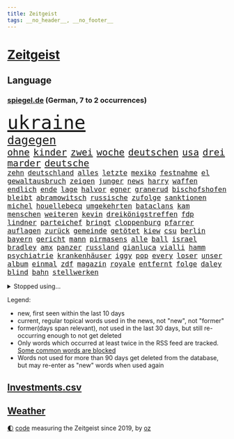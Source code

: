 ```yaml
---
title: Zeitgeist
tags: __no_header__, __no_footer__
---
```


# [Zeitgeist](https://oliz.io/zeitgeist/)

## Language

<h3><a href="https://www.spiegel.de" target="_blank">spiegel.de</a> (German, 7 to 2 occurrences)</h3>
<p style="font-family:monospace">
<span style="font-size:32pt"><a href="news_links.html#ukraine" class="current">ukraine</a></span>
<br>
<span style="font-size:20pt"><a href="news_links.html#dagegen" class="current">dagegen</a></span>
<br>
<span style="font-size:16pt"><a href="news_links.html#ohne" class="current">ohne</a></span>
<span style="font-size:16pt"><a href="news_links.html#kinder" class="current">kinder</a></span>
<span style="font-size:16pt"><a href="news_links.html#zwei" class="current">zwei</a></span>
<span style="font-size:16pt"><a href="news_links.html#woche" class="current">woche</a></span>
<span style="font-size:16pt"><a href="news_links.html#deutschen" class="current">deutschen</a></span>
<span style="font-size:16pt"><a href="news_links.html#usa" class="current">usa</a></span>
<span style="font-size:16pt"><a href="news_links.html#drei" class="current">drei</a></span>
<span style="font-size:16pt"><a href="news_links.html#marder" class="new">marder</a></span>
<span style="font-size:16pt"><a href="news_links.html#deutsche" class="current">deutsche</a></span>
<br>
<span style="font-size:12pt"><a href="news_links.html#zehn" class="current">zehn</a></span>
<span style="font-size:12pt"><a href="news_links.html#deutschland" class="current">deutschland</a></span>
<span style="font-size:12pt"><a href="news_links.html#alles" class="current">alles</a></span>
<span style="font-size:12pt"><a href="news_links.html#letzte" class="current">letzte</a></span>
<span style="font-size:12pt"><a href="news_links.html#mexiko" class="current">mexiko</a></span>
<span style="font-size:12pt"><a href="news_links.html#festnahme" class="current">festnahme</a></span>
<span style="font-size:12pt"><a href="news_links.html#el" class="current">el</a></span>
<span style="font-size:12pt"><a href="news_links.html#gewaltausbruch" class="new">gewaltausbruch</a></span>
<span style="font-size:12pt"><a href="news_links.html#zeigen" class="current">zeigen</a></span>
<span style="font-size:12pt"><a href="news_links.html#junger" class="current">junger</a></span>
<span style="font-size:12pt"><a href="news_links.html#news" class="current">news</a></span>
<span style="font-size:12pt"><a href="news_links.html#harry" class="current">harry</a></span>
<span style="font-size:12pt"><a href="news_links.html#waffen" class="current">waffen</a></span>
<span style="font-size:12pt"><a href="news_links.html#endlich" class="current">endlich</a></span>
<span style="font-size:12pt"><a href="news_links.html#ende" class="current">ende</a></span>
<span style="font-size:12pt"><a href="news_links.html#lage" class="current">lage</a></span>
<span style="font-size:12pt"><a href="news_links.html#halvor" class="new">halvor</a></span>
<span style="font-size:12pt"><a href="news_links.html#egner" class="new">egner</a></span>
<span style="font-size:12pt"><a href="news_links.html#granerud" class="new">granerud</a></span>
<span style="font-size:12pt"><a href="news_links.html#bischofshofen" class="new">bischofshofen</a></span>
<span style="font-size:12pt"><a href="news_links.html#bleibt" class="current">bleibt</a></span>
<span style="font-size:12pt"><a href="news_links.html#abramowitsch" class="new">abramowitsch</a></span>
<span style="font-size:12pt"><a href="news_links.html#russische" class="current">russische</a></span>
<span style="font-size:12pt"><a href="news_links.html#zufolge" class="current">zufolge</a></span>
<span style="font-size:12pt"><a href="news_links.html#sanktionen" class="current">sanktionen</a></span>
<span style="font-size:12pt"><a href="news_links.html#michel" class="current">michel</a></span>
<span style="font-size:12pt"><a href="news_links.html#houellebecq" class="new">houellebecq</a></span>
<span style="font-size:12pt"><a href="news_links.html#umgekehrten" class="new">umgekehrten</a></span>
<span style="font-size:12pt"><a href="news_links.html#bataclans" class="new">bataclans</a></span>
<span style="font-size:12pt"><a href="news_links.html#kam" class="current">kam</a></span>
<span style="font-size:12pt"><a href="news_links.html#menschen" class="current">menschen</a></span>
<span style="font-size:12pt"><a href="news_links.html#weiteren" class="current">weiteren</a></span>
<span style="font-size:12pt"><a href="news_links.html#kevin" class="current">kevin</a></span>
<span style="font-size:12pt"><a href="news_links.html#dreikönigstreffen" class="new">dreikönigstreffen</a></span>
<span style="font-size:12pt"><a href="news_links.html#fdp" class="current">fdp</a></span>
<span style="font-size:12pt"><a href="news_links.html#lindner" class="current">lindner</a></span>
<span style="font-size:12pt"><a href="news_links.html#parteichef" class="current">parteichef</a></span>
<span style="font-size:12pt"><a href="news_links.html#bringt" class="current">bringt</a></span>
<span style="font-size:12pt"><a href="news_links.html#cloppenburg" class="current">cloppenburg</a></span>
<span style="font-size:12pt"><a href="news_links.html#pfarrer" class="current">pfarrer</a></span>
<span style="font-size:12pt"><a href="news_links.html#auflagen" class="current">auflagen</a></span>
<span style="font-size:12pt"><a href="news_links.html#zurück" class="current">zurück</a></span>
<span style="font-size:12pt"><a href="news_links.html#gemeinde" class="current">gemeinde</a></span>
<span style="font-size:12pt"><a href="news_links.html#getötet" class="current">getötet</a></span>
<span style="font-size:12pt"><a href="news_links.html#kiew" class="current">kiew</a></span>
<span style="font-size:12pt"><a href="news_links.html#csu" class="current">csu</a></span>
<span style="font-size:12pt"><a href="news_links.html#berlin" class="current">berlin</a></span>
<span style="font-size:12pt"><a href="news_links.html#bayern" class="current">bayern</a></span>
<span style="font-size:12pt"><a href="news_links.html#gericht" class="current">gericht</a></span>
<span style="font-size:12pt"><a href="news_links.html#mann" class="current">mann</a></span>
<span style="font-size:12pt"><a href="news_links.html#pirmasens" class="new">pirmasens</a></span>
<span style="font-size:12pt"><a href="news_links.html#alle" class="current">alle</a></span>
<span style="font-size:12pt"><a href="news_links.html#ball" class="current">ball</a></span>
<span style="font-size:12pt"><a href="news_links.html#israel" class="current">israel</a></span>
<span style="font-size:12pt"><a href="news_links.html#bradley" class="new">bradley</a></span>
<span style="font-size:12pt"><a href="news_links.html#amx" class="new">amx</a></span>
<span style="font-size:12pt"><a href="news_links.html#panzer" class="current">panzer</a></span>
<span style="font-size:12pt"><a href="news_links.html#russland" class="current">russland</a></span>
<span style="font-size:12pt"><a href="news_links.html#gianluca" class="new">gianluca</a></span>
<span style="font-size:12pt"><a href="news_links.html#vialli" class="new">vialli</a></span>
<span style="font-size:12pt"><a href="news_links.html#hamm" class="new">hamm</a></span>
<span style="font-size:12pt"><a href="news_links.html#psychiatrie" class="current">psychiatrie</a></span>
<span style="font-size:12pt"><a href="news_links.html#krankenhäuser" class="current">krankenhäuser</a></span>
<span style="font-size:12pt"><a href="news_links.html#iggy" class="current">iggy</a></span>
<span style="font-size:12pt"><a href="news_links.html#pop" class="current">pop</a></span>
<span style="font-size:12pt"><a href="news_links.html#every" class="new">every</a></span>
<span style="font-size:12pt"><a href="news_links.html#loser" class="new">loser</a></span>
<span style="font-size:12pt"><a href="news_links.html#unser" class="current">unser</a></span>
<span style="font-size:12pt"><a href="news_links.html#album" class="current">album</a></span>
<span style="font-size:12pt"><a href="news_links.html#einmal" class="current">einmal</a></span>
<span style="font-size:12pt"><a href="news_links.html#zdf" class="current">zdf</a></span>
<span style="font-size:12pt"><a href="news_links.html#magazin" class="current">magazin</a></span>
<span style="font-size:12pt"><a href="news_links.html#royale" class="current">royale</a></span>
<span style="font-size:12pt"><a href="news_links.html#entfernt" class="current">entfernt</a></span>
<span style="font-size:12pt"><a href="news_links.html#folge" class="current">folge</a></span>
<span style="font-size:12pt"><a href="news_links.html#daley" class="new">daley</a></span>
<span style="font-size:12pt"><a href="news_links.html#blind" class="current">blind</a></span>
<span style="font-size:12pt"><a href="news_links.html#bahn" class="current">bahn</a></span>
<span style="font-size:12pt"><a href="news_links.html#stellwerken" class="new">stellwerken</a></span>
</p>
<details>
<summary>Stopped using...</summary>
<p class="former" style="font-size:12pt">
ankunft(806) behandelt(806) bundesliga(806) helfer(806) himmel(806) maske(806) fahrzeug(805) insel(805) kämpfte(805) badenwürttembergs(804) gerechtigkeit(804) geworfen(804) kapitän(804) kilometer(804) richten(804) kauft(803) legendären(803) rufen(803) schießt(803) abgang(802) angeblichen(802) ausnahmezustand(802) bemüht(802) bewerber(802) ehemann(802) entdecken(802) erlassen(802) gefährliche(802) jahrzehntelang(802) menge(802) unerwartet(802) 2018(801) eindruck(801) gelegt(801) planen(801) stets(801) stolz(801) tatverdächtige(801) äthiopien(801) entdeckten(800) flugzeuge(800) geboten(800) höchststand(800) john(800) lebenslanger(800) leidet(800) teams(800) usaußenminister(800) versagt(800) weisen(800) kritisch(799) schatten(799) wolfsburg(799) indes(798) jemand(798) leipziger(798) lieben(798) reißt(798) verhängte(798) österreichischen(798) berufung(797) bestreitet(797) brutale(797) brücke(797) enthüllt(797) freundin(797) lehrer(797) passieren(797) schlimmer(797) schülerinnen(797) athleten(796) bundestagswahl(796) debatten(796) fließt(796) illegal(796) kollaps(796) radsport(796) rechtsextremismus(796) spanier(796) verlust(796) vermuten(796) west(796) bloß(795) erstaunlich(795) juli(795) landesregierung(795) menschenrechte(795) messer(795) oppositionelle(795) rand(795) remis(795) spdpolitiker(795) treten(795) europäer(794) großbritanniens(794) heimlich(794) meldete(794) online(794) sichern(794) aufgehoben(793) riesige(793) rät(793) stoßen(793) tonnen(793) unterzeichnet(793) bekamen(792) bestehen(792) hölle(792) meint(792) red(792) restaurants(792) vertrauen(792) wären(792) bremer(791) minute(791) zeichnet(791) august(790) herr(790) hotels(790) vorstoß(790) üben(790) sports(789) still(789) trennung(789) 27(788) absage(788) fit(788) steckte(788) berühmte(787) patient(787) e(786) finanzieren(786) einsetzen(785) exporte(785) reagierten(785) vieles(785) pflanzen(784) studien(784) begeistert(783) enge(783) impfkampagne(783) änderungen(783) überholt(783) einnahmen(782) geschäftsführer(782) song(782) hielten(781) hinten(781) iss(781) sehnsucht(781) tragödie(781) vorne(781) gang(780) nachgewiesen(778) status(778) umgeht(778) kooperation(777) syrer(777) bob(776) analysiert(775) bundesverfassungsgericht(775) impfen(775) kräfte(775) wem(775) amerikas(774) istanbul(773) sinkende(771) wandel(770) freiwillig(768) intensivstation(768) wachsen(768) insolvenz(767) ministerien(767) gastronomie(766) popstar(766) wirbel(766) retter(765) telegram(765) thüringer(765) kindheit(763) kleinkind(763) zeigten(763) 91(762) gewarnt(760) kanadas(757) afrikas(755) wiedergewählt(754) annäherung(752) bbc(752) farbe(745) offener(745) sammeln(742) mängel(739) blinken(737) last(734) politischer(727) katzen(719) diagnose(695) anna(691) konfrontation(689) anfeindungen(666) unverletzt(661) verlusten(661) carlos(654) rein(654) finanziellen(653) orte(646) ausländischen(645) strebt(645) unterschiedliche(620) mitverantwortlich(616) finanziert(606) rechnung(602) interessen(600) gegend(569) felix(568) fossile(566) anführer(542) adac(541) wenigsten(540) ohnehin(535) hollywoodstar(534) partnerschaft(531) kilogramm(530) zwingen(526) europol(524) erhebung(523) white(523) cup(519) erobert(518) kollision(501) dörfer(500) zerstörten(498) jinping(496) staatskonzern(495) siebzigerjahren(494) 20000(493) gestern(493) ukrainischer(490) 400000(489) nachspielzeit(488) sechste(486) binden(485) niklas(483) verstecken(481) erhofft(480) moderner(479) zeitungsbericht(471) gewohnt(469) teamkollege(464) verbündeten(462) fehlender(458) staatspräsident(457) erreichte(455) geladen(446) radikalen(445) protestierten(443) übertragung(443) bekräftigt(442) gefeuert(442) demo(436) störungen(436) unterhaus(434) ampelregierung(432) ferrari(431) beider(429) jährlich(429) erwärmung(428) 200000(421) taiwans(421) 41(416) exkanzler(415) vorzugehen(412) kardashian(408) eindringlichen(399) dunkeln(391) gesteckt(389) technischer(389) decken(384) johnsons(384) arbeitswelt(383) einfacher(383) promis(382) menschenrechtslage(378) taucht(378) amtsinhaber(377) angekündigte(377) schande(376) kompromiss(374) aussetzen(373) klappt(370) nordische(370) fdpminister(368) rätselhafter(368) papa(366) marieagnes(364) 68(362) borrell(362) chris(362) aufgestellt(357) preissteigerungen(356) leitete(355) beamter(354) erkennt(354) drohte(352) einfaches(352) hochzeit(352) stabilität(352) viren(351) oscar(350) rennstall(348) vorbereiten(345) untergang(342) versteigerung(342) widersprechen(342) zusammenhalt(342) zweites(337) erweitern(334) lebensmittelpreise(334) expremier(333) protestierenden(328) verschwindet(328) verweist(324) wagt(324) wiederum(322) ergeben(321) horror(319) krankheiten(319) heißen(318) journalismus(316) abgeschnitten(315) überzeugung(315) pass(314) experiment(313) dortmunder(309) seoul(309) zensur(309) zurecht(308) oppositionellen(306) great(305) geplanter(303) kusel(303) usbundesstaaten(303) geschwächt(301) 19jährige(299) statements(299) radprofi(298) verübt(297) pannen(293) zurückgewiesen(290) ukrainisches(289) zittern(285) erdöl(284) verbrauchern(282) mutige(281) mangelhaft(279) obergrenze(279) riskant(279) 2035(277) instrumentalisiert(276) h(275) duo(274) saporischschja(273) tyson(273) vereinbaren(272) modernen(268) prinzip(267) beben(266) bombardierung(266) spritpreise(266) starkes(265) gemeint(264) modern(264) niedersächsischen(264) abgeschoben(262) weizen(262) aufkommt(261) jones(260) andrej(259) flossen(259) freundinnen(259) tankrabatt(258) braunschweig(256) geist(256) getreideexporte(256) suchten(256) zentralrat(256) verfolgung(254) boxen(252) speichern(252) tankrabatts(251) schiedsgericht(249) energiekonzerne(248) pipelines(248) tatverdächtiger(248) dir(247) heike(242) ideologie(242) reguläre(242) spritzen(239) nils(238) österreichischer(238) großmutter(237) pelosi(237) warteten(237) mars(235) schleppend(234) empfinden(232) steuersenkung(231) fahrräder(227) schlamm(225) schonen(225) isoliert(224) szenario(224) verärgert(223) kürzt(222) politisches(218) händeringend(216) umbringen(214) ran(213) verzweiflung(212) ermöglicht(210) momentan(210) weltverband(210) angeschossen(209) exuspräsident(209) rockband(209) black(207) empfindet(207) anfällig(206) bist(206) nachhaltig(206) beruhigen(205) ernannt(205) f(203) grünenpolitikerin(203) kaiserslautern(203) brandenburgischen(202) handgreiflich(202) kühnert(202) umsetzen(201) versinkt(201) spdgeneralsekretär(200) dfbpokals(197) mitarbeitende(197) joshua(196) kimmich(196) lebensgefährtin(196) sprung(196) verkörperte(196) generalstaatsanwalt(195) bestimmter(194) scharfer(194) kovač(193) niko(193) senegal(193) aufzeichnung(192) qualifizierte(192) gündoğan(191) hubert(190) linker(190) misshandelt(190) eingeholt(189) jugendlicher(189) mühe(189) teamchef(189) zulassung(189) jungs(188) kandidiert(188) artikel(187) spacey(187) xinjiang(187) fotografierten(186) künstlichen(186) ukrainerusslandkrieg(186) haushaltspolitik(185) plädieren(183) christina(182) götze(182) zwillinge(182) bruno(181) erdrutsche(181) 20jähriger(180) internationales(180) lena(180) millionenstrafe(179) vorstellung(178) ruhig(177) übergewinnsteuer(177) alzheimer(176) begeht(176) energieversorger(176) hanna(176) hungernden(175) dfbteam(174) mob(174) älter(174) android(173) regenbogenfahne(173) geprüft(172) nahrung(172) partnerin(172) weltstar(172) dokumentation(171) golfstaat(171) körperliche(171) schlägerei(170) dfbauswahl(169) bundeskartellamt(167) zwölfjährige(167) cyberattacke(166) demenz(166) großaufgebot(166) olympiasieger(166) versorger(166) einleiten(165) erlegen(165) gaskrise(165) quelle(165) ankurbeln(164) batterien(164) importverbot(163) kohlemeiler(163) militärhistoriker(163) verdeckt(163) barrikaden(162) solaranlage(162) kilo(161) ungerecht(161) davis(160) partien(160) saale(160) außenwelt(159) behaupten(159) kennzeichen(159) kämpferisch(159) usmilitär(159) frühestens(157) gefechten(156) kollidiert(156) 2008(154) jubeln(154) expertinnen(153) 6000(152) wundersame(152) eigentliche(151) freispruch(151) energiesektor(150) prostituierten(150) winterwm(150) musikerin(148) drohnenangriff(147) installieren(147) naiv(147) tode(146) überragte(146) antony(144) glücklichen(144) socialmediaplattform(144) eingestürzt(143) kenianer(143) äußerst(143) arbeitskräfte(142) energiefirmen(142) dankbar(141) disziplinarverfahren(140) erzürnt(140) tarifvertrag(140) gabrielle(139) inhaftiert(139) waffensysteme(139) zivile(139) exweltmeister(138) liz(138) rbb(138) üppige(138) gefüllt(137) spruch(137) besucherinnen(135) strikte(135) 14jährige(134) gießen(134) nordsyrien(134) permanent(134) schlesinger(134) umsetzbar(134) uswahl(133) badenbaden(132) jetzigen(132) kapazität(132) notbremsung(132) ausgetreten(131) durchzusetzen(131) flüsse(131) pathos(131) rad(130) widmet(130) abläufe(129) elton(129) spektakulärer(129) diamanten(128) gezielten(126) balenciaga(125) lebenden(125) samuel(125) blackouts(124) evakuieren(124) geheimdienstes(124) trockener(124) überwiegend(124) anhaltenden(123) alex(122) andauernden(122) spielzeit(122) tarife(122) viking(122) begrenzen(121) flow(121) knackt(121) magie(121) schach(121) bellingham(120) größeres(120) oleksij(120) preisentwicklung(120) achtziger(119) aufzugeben(118) bewährungsstrafen(118) schilder(118) spurensuche(118) vergangener(118) ausgetauscht(117) fury(117) überlegen(117) antarktis(116) altern(115) schikaniert(115) zugspitze(115) disco(114) prägt(114) reaktor(114) töne(114) wärmsten(114) maralago(113) offenlegung(113) woanders(113) celsius(112) sicherheitslücken(112) überlagert(112) banden(111) dnjepr(111) lettland(111) vermutungen(111) angepassten(110) ironman(110) nämlich(110) stephan(110) brisante(109) eben(108) resultat(108) satellitenbilder(108) v(108) bemerkung(107) preisgekrönte(107) zurechtkommen(107) bezirken(106) französin(106) schmuck(106) 440(105) glaubwürdigkeit(105) koffern(105) krimbrücke(105) 1992(103) erreichten(103) gedrosselt(103) road(103) gehasst(102) recherchierte(102) verbündeter(102) aktiven(101) neuesten(101) tigray(101) zerlegt(101) exmanager(99) mogadischu(99) somalias(99) somalische(99) 67(98) gegenangriff(98) spritztour(98) ökosystem(98) buhlt(97) ortstermin(97) stemmt(97) bizarre(96) roberts(96) vergangenes(96) doppelte(95) durchaus(95) tuch(95) voice(95) schwachen(94) tvcomeback(94) ausgestattet(93) differenzen(93) fachleuten(93) homophobe(93) austragen(92) eh(92) forcieren(92) fortschritt(92) gegenwind(92) historisches(92) miese(92) tabelle(92) zuschauerrekord(92) erbittert(91) genügen(91) lebensmittelhändler(91) staatsangehörigkeit(91) 85jährige(90) tricksten(90) verschleierung(90) blumen(89) ehrung(89) prägende(89) titelverteidigung(89) vertrieb(89) achtelfinalaus(88) achtelfinaleinzug(88) gleichnamigen(88) ködern(88) solarstrom(88) 38jähriger(87) königlichen(87) maßnahmenpaket(87) stromsparen(87) astronauten(86) denis(86) geburtsort(86) makejew(86) schulunterricht(86) spendet(86) früherkennung(85) jubelnde(85) kompliziert(85) windsor(85) 42jährige(84) bröckelt(84) einflussreichsten(84) finanzkrise(84) lebenslangen(84) verwandelt(84) angreifen(83) bewaffnete(83) hitzigen(83) kochsalzlösung(83) kontern(83) onlineshopping(83) plausch(83) sechsjähriger(83) steuerrecht(83) 27jährigen(82) 57(82) buckingham(82) bundeswehrverband(82) machtwechsel(82) palace(82) sanftere(82) symbole(82) tinder(82) db(81) durchgehalten(81) exzesse(81) lkwfahrer(81) nullcovidkurs(81) sperma(81) zusammentragen(81) 60jährigen(80) allmählich(80) anstrengen(80) brisanten(80) energiepreiskrise(80) konvoi(80) kurswechsel(80) public(80) viewing(80) illegales(79) jagte(79) kruse(79) orangen(79) rattenfänger(79) scuderia(79) siebert(79) sittenpolizei(79) zersplittert(79) angebracht(78) außergewöhnliche(78) bezwang(78) genauen(78) passagier(78) verfängt(78) 153(77) auftragsbücher(77) eingebürgert(77) maxime(77) plünderte(77) quadratkilometer(77) spiderman(77) trüb(77) verkehrsbehinderungen(77) vorgedrungen(77) kratzt(76) raffinerie(76) zerschlägt(76) kalender(75) knight(75) ngo(75) schwergewicht(75) ahnden(74) bereichert(74) besatzung(74) deindustrialisierung(74) hilary(74) liebste(74) morgengrauen(74) reichensteuer(74) sondertribunal(74) stift(74) abgestimmt(73) führungsfigur(73) habt(73) konsumiert(73) raketenangriffe(73) tunesien(73) eliud(72) entführen(72) kipchoge(72) militärbasen(72) polizeianwärterin(72) vergnügen(72) kran(71) lotet(71) pentagon(71) vorüber(71) hochburg(70) präferenz(70) verzeichnen(70) zweifachen(70) anführers(69) freihandel(69) gebrochenen(69) höhepunkten(69) schöne(69) beschleunigung(68) euratspräsident(68) quoten(68) student(68) beobachtungen(67) ethikrat(67) flüchtenden(67) freiem(67) katastrophale(67) snowden(67) eindämmung(66) freundschaft(66) gruppensieg(66) kapitalmarkt(66) lebewesen(66) milliardenschweren(66) spdmann(66) entwickelte(65) hapert(65) reef(65) doppelpass(64) improvisieren(64) kopftuch(64) krywyj(64) louise(64) menschenrechten(64) monica(64) nachlass(64) rih(64) zulässig(64) bahnmitarbeiter(63) bahnstrecke(63) erben(63) falschinformationen(63) glühwein(63) haustür(63) nasamission(63) sozialistischen(63) äthiopierin(63) akademie(62) kriegsparteien(62) ratten(62) spuckt(62) südliche(62) wahlpannen(62) labourpartei(61) nukleararsenal(61) schlicht(61) stimmungsmache(61) weltmeistertitel(61) wendler(61) hugh(60) kanye(60) missionen(60) coldplay(59) entführt(59) gelsenkirchener(59) industriebetriebe(59) kreuzfahrt(59) schrauben(59) sortieren(59) umgebaut(59) anforderungen(58) ehrliche(58) osterinsel(58) ye(58) beschlossene(57) füllkrug(57) helm(57) neuheiten(57) regierungskommission(57) schwarzer(57) unfallort(57) landesteilen(56) lehrkräftemangel(56) schwaben(56) deutschem(55) durchsetzung(55) kindeswohl(55) kriegswinter(55) niclas(55) rechtsextrem(55) unternommen(55) csupolitikerin(54) innovativer(54) mittelalter(54) ausgeführt(53) carolina(53) ironmanwm(53) knackte(53) komödien(53) north(53) beworfen(52) härteren(52) neonazi(52) radsports(52) rechtsradikalen(52) wohlauf(52) zentralratspräsident(52) erwachen(51) gefängnisstrafen(51) gereicht(51) oh(51) rennserie(51) tausendfach(51) weicht(51) aufteilung(50) druschbapipeline(50) farm(50) judenfeindliche(50) mittelstürmer(50) silberbach(50) tierfotos(50) ubahnstation(50) verspielten(50) wildlife(50) christiane(49) costa(49) eritreische(49) gasimporte(49) geschmack(49) laster(49) radar(49) raumschiff(49) stauen(49) süle(49) benotet(48) einfachere(48) filtern(48) madeleine(48) mccann(48) sexualstraftaten(48) teuerungsrate(48) verlagert(48) vielfältig(48) überzeugte(48) keir(47) opferzahlen(47) reis(47) starmer(47) bewohnten(46) bezogen(46) billie(46) eilish(46) read(46) zugeständnisse(46) 431(45) beratung(45) heimgesucht(45) kay(45) titelfavorit(45) verschlüsselt(45) wahlbezirken(45) wahlhelfer(45) america(44) misstrauen(44) wehrten(44) knie(43) torlos(43) unterlaufen(43) urteile(43) weihnachtsmarkt(43) weltcupauftakt(43) wirtschaftspolitik(43) begehren(42) kerzen(42) nordengland(42) podium(42) polizistenmord(42) söldner(42) teheraner(42) verkehrskontrolle(42) verließ(42) auffällig(41) aussichten(41) boateng(41) erschreckend(41) flutlicht(41) geldautomaten(41) jérôme(41) order(41) ranghohe(41) rica(41) doping(40) heulen(40) weiterkommen(40) beamtenstatus(39) datenschutzbehörde(39) ricas(39) stromfresser(39) wmausrichter(39) schossen(38) horrorfilm(37) wmteilnehmer(37) überholte(37) 82jährige(36) bahnt(36) besänftigen(36) exfinanzminister(36) fiesta(36) navy(36) spurlos(36) stabilisieren(36) wahrt(36) expartner(35) expartnerin(35) iphonefabrik(35) mittelfeldspieler(35) naht(35) stimmenfang(35) tansania(35) umso(35) weltkulturerbe(35) fußballbund(34) kalkül(34) rabattaktionen(34) transportiert(34) unterstützern(34) grenzüberschreitende(33) japaner(33) persischen(33) qualifiziert(33) unumstritten(33) verkleidet(33) 13jährige(32) besiegelt(32) buchen(32) flugkörper(32) gespaltenen(32) kreativität(32) stur(32) terrorangriff(32) trotzen(32) aktienrente(31) bahrain(31) hexen(31) kader(31) polizeistationen(31) revolutioniert(31) friends(30) friendsstar(30) inhalt(30) prominent(30) römischen(30) stadien(30) antisemitischen(29) faesers(29) popikone(29) reaktiviert(29) spezialeinheiten(29) tiangong(29) zukommt(29) 21sieg(28) ernsthafte(28) jüdische(28) quarantänevorschriften(28) thriller(28) überragt(28) clooney(27) figuren(27) lagert(27) nachziehen(27) neuartigen(27) siegtor(27) unesco(27) ware(27) begegnet(26) behinderungen(26) terroranschläge(26) unterschiedlichen(26) anzahl(25) erdnähe(25) erpressen(25) landesweiten(25) lieferverträge(25) präventivhaft(25) südkoreanischen(25) verhandler(25) denkwürdigen(24) gast(24) kurieren(24) murdoch(24) rupert(24) flieger(23) hilfslieferungen(23) insider(23) kreuzfahrtschiff(23) mcdonald's(23) stéphanie(23) vorsitzender(23) wmspielen(23) abgesegnet(22) französisches(22) jackpot(22) dominique(21) eingestuft(21) herrscherfamilie(21) ilkay(21) klinikaufenthalt(21) milliardenüberschuss(21) siegtreffer(21) statistische(21) gegenmittel(20) siemens(20) traunstein(20) youtuber(20) achtzigerjahre(19) intensivstationen(19) kassierten(19) kurzerhand(19) lngtanker(19) lobbyisten(19) sieges(19) sturzflut(19) technische(19) unterschriften(19) überzeugen(19) enthüllungen(18) feste(18) kunstmarkt(18) pflegt(18) rohstoff(18) sperrte(18) verdauen(18) autoritären(17) begrüßen(17) enttäuschenden(17) geheimer(17) konfliktregion(17) maradona(17) strafkolonie(17) unerreichbar(17) zusammenpasst(17) anpassungen(16) bräuchten(16) fußballverband(16) isolieren(16) kontrovers(16) 56(15) carla(15) roland(15) server(15) umstrukturierung(15) usautor(15) verkehrswende(15) ausgeht(14) coronahilfen(14) dawson(14) doha(14) faq(14) gelsenkirchen(14) gewöhnt(14) graben(14) indigene(14) lovebinde(14) programmchef(14) schultekellinghaus(14) barrier(13) dua(13) eingerichtet(13) erkenntnis(13) handlungen(13) horrende(13) java(13) lipa(13) manching(13) mobilfunk(13) saisonrennen(13) surfen(13) augeraliassime(12) félix(12) jahresgehalt(12) keltenschatz(12) steigern(12) streifenwagen(12) vorsorgen(12) yeboah(12) zeeb(12) australischer(11) forderten(11) marcel(11) sané(11) singende(11) spoiler(11) sportgeschichte(11)
</p>
</details>
<p>Legend:
<ul>
<li><span class="new">new</span>, first seen within the last 10 days</li>
<li><span class="current">current</span>, regular topical words used in the news, not "new", not "former"</li>
<li><span class="former">former(days span relevant)</span>, not used in the last 30 days, but still re-occurring enough to not get deleted</li>
<li>Only words which occurred at least twice in the RSS feed are tracked. <a href="language/filters.py">Some common words are blocked</a></li>
<li>Words not used for more than 90 days get deleted from the database, but may re-enter as "new" words when used again</li>
</ul>
</p>

## [Investments](investments.html)[.csv](investments.csv)

## [Weather](weather.html)

<footer>
<a href="javascript:toggleTheme()" class="nav">🌓</a>
<a href="https://github.com/ooz/zeitgeist">code</a> measuring the Zeitgeist since 2019, by <a href="https://oliz.io">oz</a>
</footer>
